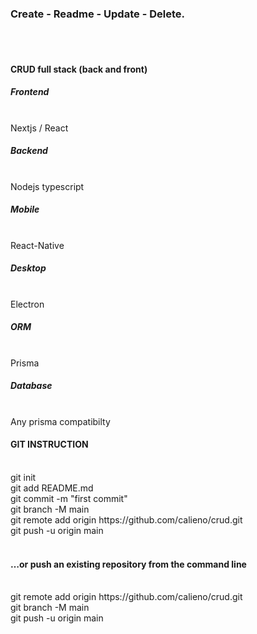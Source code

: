 <h3>C<fontcolor='gray'>reate</fontcolor> - R<fontcolor='gray'>eadme</fontcolor> - U<fontcolor='gray'>pdate</fontcolor> - D<fontcolor='gray'>elete</fontcolor>.</h3><br /><br />

<h4>CRUD full stack (back and front)<h4>


<h5>Frontend</h5> <br />
Nextjs / React

<h5>Backend</h5> <br />
Nodejs typescript

<h5>Mobile</h5> <br />
React-Native

<h5>Desktop</h5> <br />
Electron

<h5>ORM</h5> <br />
Prisma

<h5>Database</h5> <br />
Any prisma compatibilty

<ln />

<h4>GIT INSTRUCTION</h4> <br />
    git init<br />
    git add README.md<br />
    git commit -m "first commit"<br />
    git branch -M main<br />
    git remote add origin https://github.com/calieno/crud.git<br />
    git push -u origin main<br /><br />
<h4>…or push an existing repository from the command line</h4><br />
    git remote add origin https://github.com/calieno/crud.git<br />
    git branch -M main<br />
    git push -u origin main<br />